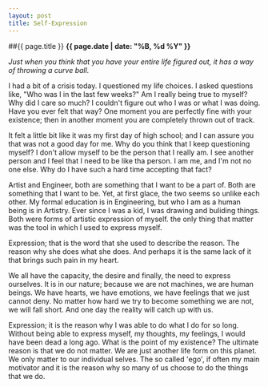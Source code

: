 ```yaml
---
layout: post
title: Self-Expression
---
```

##{{ page.title }}
**{{ page.date | date: "%B, %d %Y" }}**

*Just when you think that you have your entire life figured out, it has
a way of throwing a curve ball.*

I had a bit of a crisis today. I questioned my life choices. I asked
questions like, "Who was I in the last few weeks?" Am I really being
true to myself? Why did I care so much? I couldn't figure out who I
was or what I was doing. Have you ever
felt that way? One moment you are perfectly fine with your existence;
then in another moment you are completely thrown out of track.

It felt a little bit like it was my first day of high school; and I can
assure you that was not a good day for me. Why do you think that I keep
questioning myself? I don't allow myself to be the person that I really
am. I see another person and I feel that I need to be like tha person. I
am me, and I'm not no one else. Why do I have such a hard time accepting
that fact?

Artist and Engineer, both are something that I want to be a part of.
Both are something that I want to be. Yet, at first glace, the two seems
so unlike each other. My formal education is in Engineering, but who I
am as a human being is in Artistry. Ever since I was a kid, I was
drawing and buliding things. Both were forms of artistic expression of
myself. the only thing that matter was the tool in which I used to
express myself.

Expression; that is the word that she used to describe the reason. The
reason why she does what she does. And perhaps it is the same lack of it
that brings such pain in my heart.

We all have the capacity, the desire and finally, the need to express
ourselves. It is in our nature; because we are not machines, we are
human beings. We have hearts, we have emotions, we have feelings that we
just cannot deny. No matter how hard we try to become something we are
not, we will fall short. And one day the reality will catch up with us.

Expression; it is the reason why I was able to do what I do for so long.
Without being able to express myself, my thoughts, my feelings, I would
have been dead a long ago. What is the point of my existence? The
ultimate reason is that we do not matter. We are just another life form
on this planet. We only matter to our individual
selves. The so called 'ego', if often my main motivator and it is the
reason why so many of us choose to do the things that we do.
